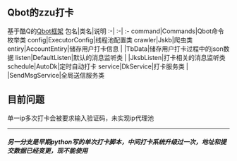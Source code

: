 ## Qbot的zzu打卡
基于酷Q的[Qbot框架](https://github.com/ForteScarlet/simple-robot-core)
包名|类名|说明
  :-|  :-|  :-
command|Commands|Qbot命令枚举类
config|ExecutorConfig|线程池配置类
crawler|Jskb|爬虫类
entiry|AccountEntiry|储存用户打卡信息
| |TbData|储存用户打卡过程中的json数据
listen|DefaultListen|默认的消息监听类
| |JksbListen|打卡相关的消息监听类
schedule|AutoDk|定时自动打卡
service|DkService|打卡服务类
| |SendMsgService|全局送信服务类

## 目前问题
单一ip多次打卡会被要求输入验证码，未实现ip代理池

***
##### 另一分支是早期python写的单次打卡脚本，中间打卡系统升级过一次，地址和提交数据已经变更，现不能使用
